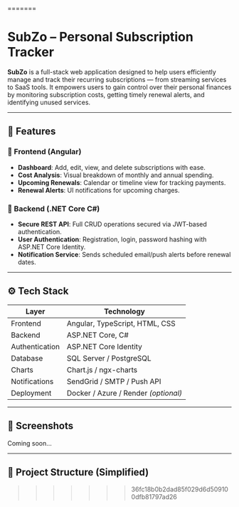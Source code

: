 
=======
# SubZo – Personal Subscription Tracker

**SubZo** is a full-stack web application designed to help users efficiently manage and track their recurring subscriptions — from streaming services to SaaS tools. It empowers users to gain control over their personal finances by monitoring subscription costs, getting timely renewal alerts, and identifying unused services.



---

## 🧠 Features

### 🔹 Frontend (Angular)
- **Dashboard**: Add, edit, view, and delete subscriptions with ease.
- **Cost Analysis**: Visual breakdown of monthly and annual spending.
- **Upcoming Renewals**: Calendar or timeline view for tracking payments.
- **Renewal Alerts**: UI notifications for upcoming charges.

### 🔹 Backend (.NET Core C#)
- **Secure REST API**: Full CRUD operations secured via JWT-based authentication.
- **User Authentication**: Registration, login, password hashing with ASP.NET Core Identity.
- **Notification Service**: Sends scheduled email/push alerts before renewal dates.

---

## ⚙️ Tech Stack

| Layer        | Technology              |
|--------------|--------------------------|
| Frontend     | Angular, TypeScript, HTML, CSS |
| Backend      | ASP.NET Core, C#         |
| Authentication | ASP.NET Core Identity  |
| Database     | SQL Server / PostgreSQL  |
| Charts       | Chart.js / ngx-charts    |
| Notifications| SendGrid / SMTP / Push API |
| Deployment   | Docker / Azure / Render *(optional)* |

---

## 📸 Screenshots
<!-- Add screenshots of your app once implemented -->
Coming soon...

---

## 📁 Project Structure (Simplified)

>>>>>>> 36fc18b0b2dad85f029d6d509100dfb81797ad26
